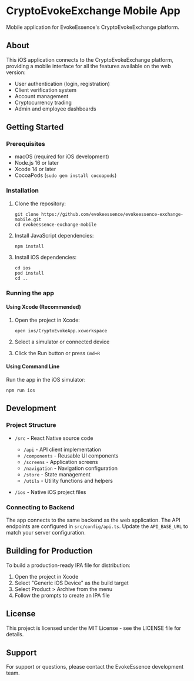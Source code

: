 # CryptoEvokeExchange Mobile App

Mobile application for EvokeEssence's CryptoEvokeExchange platform.

## About

This iOS application connects to the CryptoEvokeExchange platform, providing a mobile interface for all the features available on the web version:

- User authentication (login, registration)
- Client verification system
- Account management
- Cryptocurrency trading
- Admin and employee dashboards

## Getting Started

### Prerequisites

- macOS (required for iOS development)
- Node.js 16 or later
- Xcode 14 or later
- CocoaPods (`sudo gem install cocoapods`)

### Installation

1. Clone the repository:
   ```
   git clone https://github.com/evokeessence/evokeessence-exchange-mobile.git
   cd evokeessence-exchange-mobile
   ```

2. Install JavaScript dependencies:
   ```
   npm install
   ```

3. Install iOS dependencies:
   ```
   cd ios
   pod install
   cd ..
   ```

### Running the app

#### Using Xcode (Recommended)

1. Open the project in Xcode:
   ```
   open ios/CryptoEvokeApp.xcworkspace
   ```

2. Select a simulator or connected device
3. Click the Run button or press `Cmd+R`

#### Using Command Line

Run the app in the iOS simulator:
```
npm run ios
```

## Development

### Project Structure

- `/src` - React Native source code
  - `/api` - API client implementation
  - `/components` - Reusable UI components
  - `/screens` - Application screens
  - `/navigation` - Navigation configuration
  - `/store` - State management
  - `/utils` - Utility functions and helpers

- `/ios` - Native iOS project files

### Connecting to Backend

The app connects to the same backend as the web application. The API endpoints are configured in `src/config/api.ts`. Update the `API_BASE_URL` to match your server configuration.

## Building for Production

To build a production-ready IPA file for distribution:

1. Open the project in Xcode
2. Select "Generic iOS Device" as the build target
3. Select Product > Archive from the menu
4. Follow the prompts to create an IPA file

## License

This project is licensed under the MIT License - see the LICENSE file for details.

## Support

For support or questions, please contact the EvokeEssence development team.